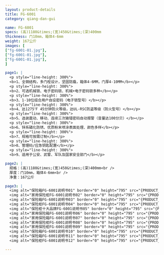 ```yaml
---
layout: product-details
title: FG-6001
category: qiang-dan-gui

name: FG-6001
specs: (高)1180&times;(宽)450&times;(深)400mm
thickness: 门10mm，箱体4-6mm
weight: 167公斤
images: [
["fg-6001-01.jpg"],
["fg-6001-01.jpg"],
["fg-6001-01.jpg"],
]

page1: |
  <p style="line-height: 300%">
  <b>1、全钢结构，多门栓设计，坚固防撬，箱体4-6MM，门厚4-10MM</b></p>
  <p style="line-height: 300%">
  <b>2、可选机械锁、电子密码锁、机械+电子密码锁多种</b></p>
  <p style="line-height: 300%">
  <b>3、1-10位组合用户自设密码（电子锁型号）</b></p>
  <p style="line-height: 300%">
  <b>4、达1275℉ 45分钟防火等级，达UL-RSC防盗等级（防火型号）</b></p>
  <p style="line-height: 300%">
  <b>5、选装震动、移动、连续三次输错密码自动报警（音量达100分贝）</b></p>
  <p style="line-height: 300%">
  <b>6、锌系磷化防锈、优质粉末喷涂表面处理、颜色多样</b></p>
  <p style="line-height: 300%">
  <b>7、规格可按需订制</b></p>
  <p style="line-height: 300%">
  <b>8、管理码/应急钥匙配置</b></p>
  <p style="line-height: 300%">
  <b>9、适用于公安、武警、军队及国家安全部门</b></p>

page2: |
  规格：(高)1180&times;(宽)450&times;(深)400mm<br />
  厚度：门10mm，箱体4-6mm<br />
  净重：167公斤

page3: |
  <img alt="保险箱FG-6001说明书01" border="0" height="795" src="{PRODUCT_IMAGES}products/fg-sm01.jpg" width="538" /><br />
  <img alt="家用保险柜FG-6001说明书02" border="0" height="795" src="{PRODUCT_IMAGES}products/fg-sm02.jpg" width="538" /><br />
  <img alt="保险箱FG-6001说明书03" border="0" height="795" src="{PRODUCT_IMAGES}products/fg-sm03.jpg" width="538" /><br />
  <img alt="保险柜FG-6001说明书04" border="0" height="795" src="{PRODUCT_IMAGES}products/fg-sm04.jpg" width="538" /><br />
  <img alt="保险柜十大品牌FG-6001说明书05" border="0" height="795" src="{PRODUCT_IMAGES}products/fg-sm05.jpg" width="538" /><br />
  <img alt="家用保险箱FG-6001说明书06" border="0" height="795" src="{PRODUCT_IMAGES}products/fg-sm06.jpg" width="538" /><br />
  <img alt="家用保险箱FG-6001说明书07" border="0" height="795" src="{PRODUCT_IMAGES}products/fg-sm07.jpg" width="538" /><br />
  <img alt="家用保险柜FG-6001说明书08" border="0" height="795" src="{PRODUCT_IMAGES}products/fg-sm08.jpg" width="538" /><br />
  <img alt="家用保险柜FG-6001说明书09" border="0" height="795" src="{PRODUCT_IMAGES}products/fg-sm09.jpg" width="538" /><br />
  <img alt="保险箱FG-6001说明书10" border="0" height="795" src="{PRODUCT_IMAGES}products/fg-sm10.jpg" width="538" /><br />
  <img alt="保险箱FG-6001说明书11" border="0" height="795" src="{PRODUCT_IMAGES}products/fg-sm11.jpg" width="538" /><br />
  <img alt="保险柜FG-6001说明书12" border="0" height="795" src="{PRODUCT_IMAGES}products/fg-sm12.jpg" width="538" />

---
```

